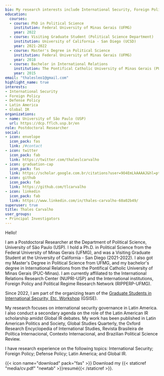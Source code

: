 ```yaml
---
bio: My research interests include International Security, Foreign Policy, Latin America, and Global IR.
education:
  courses:
  - course: PhD in Political Science
    institution: Federal University of Minas Gerais (UFMG)
    year: 2022
  - course: Visiting Graduate Student (Political Science Department)
    institution: University of California - San Diego (UCSD)
    year: 2021-2022
  - course: Master's Degree in Political Science
    institution: Federal University of Minas Gerais (UFMG)
    year: 2018
  - course: Bachelor in International Relations
    institution: The Pontifical Catholic University of Minas Gerais (PUC-MG)
    year: 2015
email: "thalesleo1@gmail.com"
highlight_name: true
interests:
- International Security
- Foreign Policy
- Defense Policy
- Latin America
- Global IR
organizations:
- name: University of São Paulo (USP)
  url: https://dcp.fflch.usp.br/en
role: Postdoctoral Researcher  
social:
- icon: envelope
  icon_pack: fas
  link: /#contact
- icon: twitter
  icon_pack: fab
  link: https://twitter.com/thaleslcarvalho
- icon: graduation-cap
  icon_pack: fas
  link: https://scholar.google.com.br/citations?user=9O4EmLkAAAAJ&hl=pt-BR
- icon: github
  icon_pack: fab
  link: https://github.com/tlcarvalho
- icon: linkedin
  icon_pack: fab
  link: https://www.linkedin.com/in/thales-carvalho-60a02b49/
superuser: true
title: Thales Carvalho
user_groups:
- Principal Investigators
---
```


Hello!  

I am a Postdoctoral Researcher at the Department of Political Science, University of São Paulo (USP). I hold a Ph.D. in Political Science from the Federal University of Minas Gerais (UFMG), and was a Visiting Graduate Student at the University of California - San Diego (2021-2022). I also got my Master's Degree in Political Science from UFMG, and my bachelor's degree in International Relations from the Pontifical Catholic University of Minas Gerais (PUC-Minas). I am currently affiliated to the International Relations Research Center (NUPRI-USP) and the International institutions, Foreign Policy and Political Regime Research Network (RIPPERP-UFMG). 

Since 2022, I am part of the organizing team of the [Graduate Students in International Security, Etc. Workshop](https://wp.nyu.edu/gsise/) (GSISE).  

My research focuses on international security governance in Latin America. I also conduct a secondary agenda on the role of the Latin American IR scholarship amidst Global IR debates. My work has been published in Latin American Politics and Society, Global Studies Quarterly, the Oxford Research Encyclopedia of International Studies, Revista Brasileira de Política Internacional, Contexto Internacional, and Brazilian Political Science Review.

I have research experience on the following topics: International Security; Foreign Policy; Defense Policy; Latin America; and Global IR.

{{< icon name="download" pack="fas" >}} Download my {{< staticref "media/cv.pdf" "newtab" >}}resumé{{< /staticref >}}.

